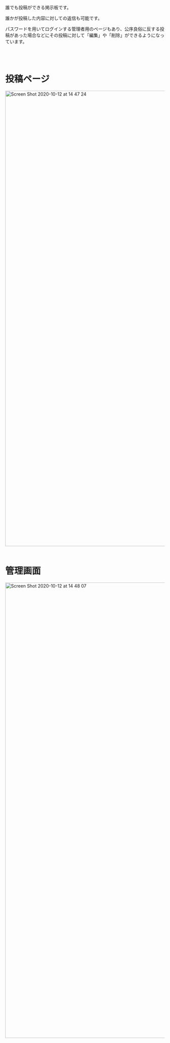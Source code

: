 <p>誰でも投稿ができる掲示板です。</p>
<p>誰かが投稿した内容に対しての返信も可能です。</p>
<p>パスワードを用いてログインする管理者用のページもあり、公序良俗に反する投稿があった場合などにその投稿に対して「編集」や「削除」ができるようになっています。</p>
<br>
<br>
<h1>投稿ページ</h1>
<img width="1440" alt="Screen Shot 2020-10-12 at 14 47 24" src="https://user-images.githubusercontent.com/66158552/95709698-2af30a80-0c9a-11eb-8e7c-fc58224d5ff8.png">
<br>
<br>

<h1>管理画面</h1>
<img width="1440" alt="Screen Shot 2020-10-12 at 14 48 07" src="https://user-images.githubusercontent.com/66158552/95709702-2dedfb00-0c9a-11eb-8b92-124521d1040d.png">

